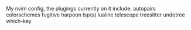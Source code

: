 My nvim config, the plugings currently on it include:
autopairs
colorschemes
fugitive
harpoon
lsp(s)
lualine
telescope
treesitter
undotree
which-key
